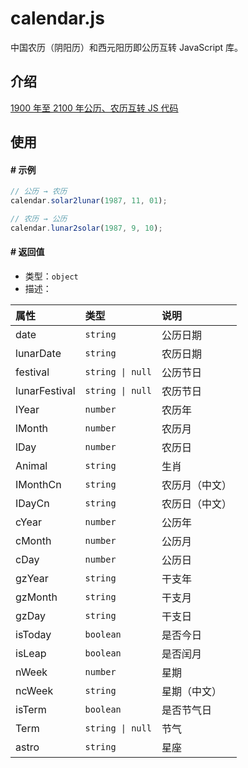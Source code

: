 # calendar.js

中国农历（阴阳历）和西元阳历即公历互转 JavaScript 库。

## 介绍

[1900 年至 2100 年公历、农历互转 JS 代码](https://blog.jjonline.cn/userInterFace/173.html)

## 使用

#### # 示例

```js
// 公历 → 农历
calendar.solar2lunar(1987, 11, 01);

// 农历 → 公历
calendar.lunar2solar(1987, 9, 10);
```

#### # 返回值
+ 类型：`object`
+ 描述：

| 属性 | 类型 | 说明 |
|:---|:---|:---|
| date | `string` | 公历日期 |
| lunarDate | `string` | 农历日期 |
| festival | `string \| null` | 公历节日 |
| lunarFestival | `string \| null` | 农历节日 |
| lYear | `number` | 农历年 |
| lMonth | `number` | 农历月 |
| lDay | `number` | 农历日 |
| Animal | `string` | 生肖 |
| IMonthCn | `string` | 农历月（中文） |
| IDayCn | `string` | 农历日（中文） |
| cYear | `number` | 公历年 |
| cMonth | `number` | 公历月 |
| cDay | `number` | 公历日 |
| gzYear | `string` | 干支年 |
| gzMonth | `string` | 干支月 |
| gzDay | `string` | 干支日 |
| isToday | `boolean` | 是否今日 |
| isLeap | `boolean` | 是否闰月 |
| nWeek | `number` | 星期 |
| ncWeek | `string` | 星期（中文） |
| isTerm | `boolean` | 是否节气日 |
| Term | `string \| null` | 节气 |
| astro | `string` | 星座 |
